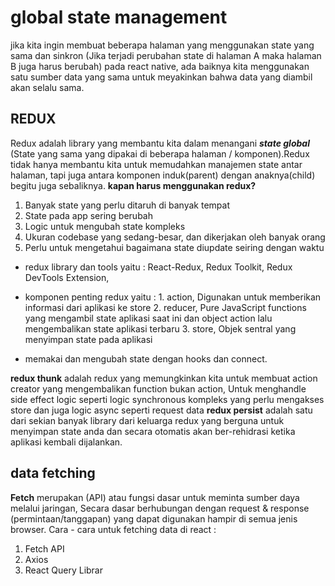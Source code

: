 # global state management

jika kita ingin membuat beberapa halaman yang menggunakan state yang sama dan sinkron (Jika terjadi perubahan state di halaman A maka halaman B juga harus berubah) pada react native, ada baiknya kita menggunakan satu sumber data yang sama untuk meyakinkan bahwa data yang diambil akan selalu sama.

## REDUX

Redux adalah library yang membantu kita dalam menangani **_state global_** (State yang sama yang dipakai di beberapa halaman / komponen).Redux tidak hanya membantu kita untuk memudahkan manajemen state antar halaman, tapi juga antara komponen induk(parent) dengan anaknya(child) begitu juga sebaliknya.
**kapan harus menggunakan redux?**

1.  Banyak state yang perlu ditaruh di banyak tempat
2.  State pada app sering berubah
3.  Logic untuk mengubah state kompleks
4.  Ukuran codebase yang sedang-besar, dan dikerjakan oleh banyak orang
5.  Perlu untuk mengetahui bagaimana state diupdate seiring dengan waktu

- redux library dan tools yaitu : React-Redux, Redux Toolkit, Redux DevTools Extension,
- komponen penting redux yaitu : 1. action, Digunakan untuk memberikan informasi dari aplikasi ke store 2. reducer, Pure JavaScript functions yang mengambil state aplikasi saat ini dan object action lalu mengembalikan state aplikasi terbaru 3. store, Objek sentral yang menyimpan state pada aplikasi

- memakai dan mengubah state dengan hooks dan connect.

**redux thunk** adalah redux yang memungkinkan kita untuk membuat action creator yang mengembalikan function bukan action, Untuk menghandle side effect logic seperti logic synchronous kompleks yang perlu mengakses store dan juga logic async seperti request data
**redux persist** adalah satu dari sekian banyak library dari keluarga redux yang berguna untuk menyimpan state anda dan secara otomatis akan ber-rehidrasi ketika aplikasi kembali dijalankan.

## data fetching

**Fetch** merupakan (API) atau fungsi dasar untuk meminta sumber daya melalui jaringan, Secara dasar berhubungan dengan request & response (permintaan/tanggapan) yang dapat digunakan hampir di semua jenis browser.
Cara - cara untuk fetching data di react :

1.  Fetch API
2.  Axios
3.  React Query Librar
